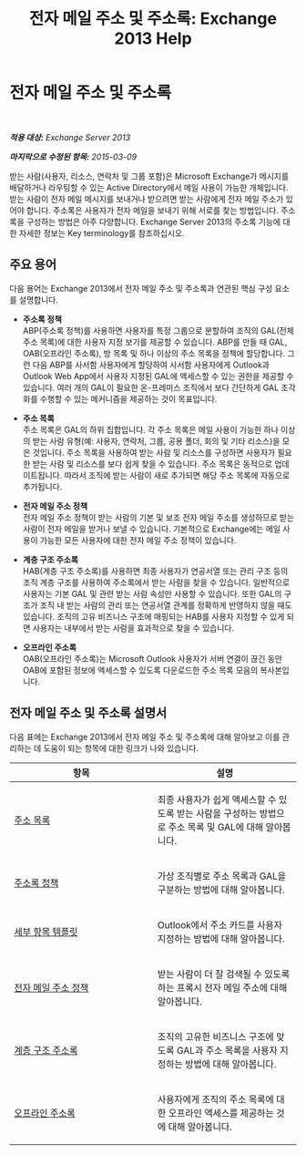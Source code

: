 ﻿---
title: '전자 메일 주소 및 주소록: Exchange 2013 Help'
TOCTitle: 전자 메일 주소 및 주소록
ms:assetid: b97d0f68-691a-42af-9a6c-4dcc37b28a42
ms:mtpsurl: https://technet.microsoft.com/ko-kr/library/JJ657488(v=EXCHG.150)
ms:contentKeyID: 50484003
ms.date: 05/22/2018
mtps_version: v=EXCHG.150
ms.translationtype: MT
---

# 전자 메일 주소 및 주소록

 

_**적용 대상:** Exchange Server 2013_

_**마지막으로 수정된 항목:** 2015-03-09_

받는 사람(사용자, 리소스, 연락처 및 그룹 포함)은 Microsoft Exchange가 메시지를 배달하거나 라우팅할 수 있는 Active Directory에서 메일 사용이 가능한 개체입니다. 받는 사람이 전자 메일 메시지를 보내거나 받으려면 받는 사람에게 전자 메일 주소가 있어야 합니다. 주소록은 사용자가 전자 메일을 보내기 위해 서로를 찾는 방법입니다. 주소록을 구성하는 방법은 아주 다양합니다. Exchange Server 2013의 주소록 기능에 대한 자세한 정보는 Key terminology를 참조하십시오.

## 주요 용어

다음 용어는 Exchange 2013에서 전자 메일 주소 및 주소록과 연관된 핵심 구성 요소를 설명합니다.

  - **주소록 정책**  
    ABP(주소록 정책)를 사용하면 사용자를 특정 그룹으로 분할하여 조직의 GAL(전체 주소 목록)에 대한 사용자 지정 보기를 제공할 수 있습니다. ABP를 만들 때 GAL, OAB(오프라인 주소록), 방 목록 및 하나 이상의 주소 목록을 정책에 할당합니다. 그런 다음 ABP를 사서함 사용자에게 할당하여 사서함 사용자에게 Outlook과 Outlook Web App에서 사용자 지정된 GAL에 액세스할 수 있는 권한을 제공할 수 있습니다. 여러 개의 GAL이 필요한 온-프레미스 조직에서 보다 간단하게 GAL 조각화를 수행할 수 있는 메커니즘을 제공하는 것이 목표입니다.

<!-- end list -->

  - **주소 목록**  
    주소 목록은 GAL의 하위 집합입니다. 각 주소 목록은 메일 사용이 가능한 하나 이상의 받는 사람 유형(예: 사용자, 연락처, 그룹, 공용 폴더, 회의 및 기타 리소스)을 모은 것입니다. 주소 목록을 사용하여 받는 사람 및 리소스를 구성하면 사용자가 필요한 받는 사람 및 리소스를 보다 쉽게 찾을 수 있습니다. 주소 목록은 동적으로 업데이트됩니다. 따라서 조직에 받는 사람이 새로 추가되면 해당 주소 목록에 자동으로 추가됩니다.

<!-- end list -->

  - **전자 메일 주소 정책**  
    전자 메일 주소 정책이 받는 사람의 기본 및 보조 전자 메일 주소를 생성하므로 받는 사람이 전자 메일을 받거나 보낼 수 있습니다. 기본적으로 Exchange에는 메일 사용이 가능한 모든 사용자에 대한 전자 메일 주소 정책이 있습니다.

<!-- end list -->

  - **계층 구조 주소록**  
    HAB(계층 구조 주소록)를 사용하면 최종 사용자가 연공서열 또는 관리 구조 등의 조직 계층 구조를 사용하여 주소록에서 받는 사람을 찾을 수 있습니다. 일반적으로 사용자는 기본 GAL 및 관련 받는 사람 속성만 사용할 수 있습니다. 또한 GAL의 구조가 조직 내 받는 사람의 관리 또는 연공서열 관계를 정확하게 반영하지 않을 때도 있습니다. 조직의 고유 비즈니스 구조에 매핑되는 HAB를 사용자 지정할 수 있게 되면 사용자는 내부에서 받는 사람을 효과적으로 찾을 수 있습니다.

<!-- end list -->

  - **오프라인 주소록**  
    OAB(오프라인 주소록)는 Microsoft Outlook 사용자가 서버 연결이 끊긴 동안 OAB에 포함된 정보에 액세스할 수 있도록 다운로드한 주소 목록 모음의 복사본입니다.

## 전자 메일 주소 및 주소록 설명서

다음 표에는 Exchange 2013에서 전자 메일 주소 및 주소록에 대해 알아보고 이를 관리하는 데 도움이 되는 항목에 대한 링크가 나와 있습니다.


<table>
<colgroup>
<col style="width: 50%" />
<col style="width: 50%" />
</colgroup>
<thead>
<tr class="header">
<th>항목</th>
<th>설명</th>
</tr>
</thead>
<tbody>
<tr class="odd">
<td><p><a href="address-lists-exchange-2013-help.md">주소 목록</a></p></td>
<td><p>최종 사용자가 쉽게 액세스할 수 있도록 받는 사람을 구성하는 방법으로 주소 목록 및 GAL에 대해 알아봅니다.</p></td>
</tr>
<tr class="even">
<td><p><a href="address-book-policies-exchange-2013-help.md">주소록 정책</a></p></td>
<td><p>가상 조직별로 주소 목록과 GAL을 구분하는 방법에 대해 알아봅니다.</p></td>
</tr>
<tr class="odd">
<td><p><a href="details-templates-exchange-2013-help.md">세부 항목 템플릿</a></p></td>
<td><p>Outlook에서 주소 카드를 사용자 지정하는 방법에 대해 알아봅니다.</p></td>
</tr>
<tr class="even">
<td><p><a href="email-address-policies-exchange-2013-help.md">전자 메일 주소 정책</a></p></td>
<td><p>받는 사람이 더 잘 검색될 수 있도록 하는 프록시 전자 메일 주소에 대해 알아봅니다.</p></td>
</tr>
<tr class="odd">
<td><p><a href="hierarchical-address-books-exchange-2013-help.md">계층 구조 주소록</a></p></td>
<td><p>조직의 고유한 비즈니스 구조에 맞도록 GAL과 주소 목록을 사용자 지정하는 방법에 대해 알아봅니다.</p></td>
</tr>
<tr class="even">
<td><p><a href="offline-address-books-exchange-2013-help.md">오프라인 주소록</a></p></td>
<td><p>사용자에게 조직의 주소 목록에 대한 오프라인 액세스를 제공하는 것에 대해 알아봅니다.</p></td>
</tr>
</tbody>
</table>

